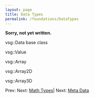 ```yaml
---
layout: page
title: Data Types
permalink: /foundations/DataTypes
---
```


**Sorry, not yet written.**

vsg::Data base class

vsg::Value

vsg::Array

vsg::Array2D

vsg::Array3D



Prev: Next: [Math Types](MathTypes.md)| Next: [Meta Data](MetaData.md)

